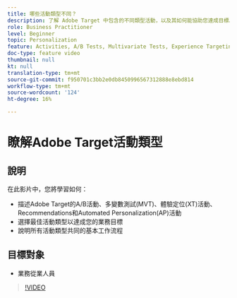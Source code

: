 ```yaml
---
title: 哪些活動類型不同？
description: 了解 Adobe Target 中包含的不同類型活動，以及其如何能協助您達成目標。觀看此影片，瞭解A/B活動、多變數測試(MVT)、體驗定位(XT)活動、Recommendations和Automated Personalization(AP)活動的基本知識。
role: Business Practitioner
level: Beginner
topic: Personalization
feature: Activities, A/B Tests, Multivariate Tests, Experience Targeting, Recommendations, Automated Personalization, Visual Experience Composer (VEC)
doc-type: feature video
thumbnail: null
kt: null
translation-type: tm+mt
source-git-commit: f950701c3bb2e0db8450996567312888e8ebd814
workflow-type: tm+mt
source-wordcount: '124'
ht-degree: 16%

---
```



# 瞭解Adobe Target活動類型

## 說明

在此影片中，您將學習如何：

* 描述Adobe Target的A/B活動、多變數測試(MVT)、體驗定位(XT)活動、Recommendations和Automated Personalization(AP)活動
* 選擇最佳活動類型以達成您的業務目標
* 說明所有活動類型共同的基本工作流程

## 目標對象

* 業務從業人員

>[!VIDEO](https://video.tv.adobe.com/v/17386/?quality=12)